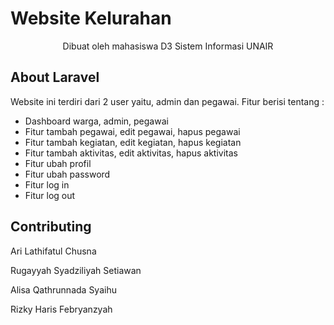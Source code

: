 # Website Kelurahan 
<p align="center">Dibuat oleh mahasiswa D3 Sistem Informasi UNAIR</p>

## About Laravel

Website ini terdiri dari 2 user yaitu, admin dan pegawai. Fitur berisi tentang : 

- Dashboard warga, admin, pegawai
- Fitur tambah pegawai, edit pegawai, hapus pegawai
- Fitur tambah kegiatan, edit kegiatan, hapus kegiatan
- Fitur tambah aktivitas, edit aktivitas, hapus aktivitas
- Fitur ubah profil
- Fitur ubah password
- Fitur log in
- Fitur log out

## Contributing
<p>Ari Lathifatul Chusna</p>
<p>Rugayyah Syadziliyah Setiawan</p>
<p>Alisa Qathrunnada Syaihu</p>
<p>Rizky Haris Febryanzyah</p>


